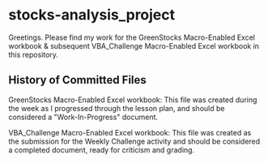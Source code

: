 # stocks-analysis_project
Greetings.  Please find my work for the GreenStocks Macro-Enabled Excel workbook & subsequent VBA_Challenge Macro-Enabled Excel workbook in this repository.

## History of Committed Files
GreenStocks Macro-Enabled Excel workbook:
This file was created during the week as I progressed through the lesson plan, and should be considered a "Work-In-Progress" document.

VBA_Challenge Macro-Enabled Excel workbook:
This file was created as the submission for the Weekly Challenge activity and should be considered a completed document, ready for criticism and grading.


